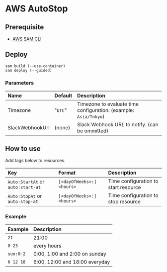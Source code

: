# AWS AutoStop

## Prerequisite

- [AWS SAM CLI](https://docs.aws.amazon.com/ja_jp/serverless-application-model/latest/developerguide/install-sam-cli.html)

## Deploy

```shell
sam build (--use-container)
sam deploy (--guided)
```

### Parameters

|Name|Default|Description|
|:--|:--|:--|
|Timezone|"`UTC`"|Timezone to evaluate time configuration. (example: `Asia/Tokyo`)|
|SlackWebhookUrl|(none)|Slack Webhook URL to notify. (can be ommitted)|

## How to use

Add tags below to resources.

|Key|Format|Description|
|:--|:--|:--|
|`Auto:StartAt` or `auto:start-at`|`[<dayOfWeeks>:]<hours>`|Time configuration to start resource|
|`Auto:StopAt` or `auto:stop-at`|`[<dayOfWeeks>:]<hours>`|Time configuration to stop resource|

### Example

|Example|Description|
|:--|:--|
|`21`|21:00|
|`0-23`|every hours|
|`sun:0-2`|0:00, 1:00 and 2:00 on sunday|
|`6 12 18`|6:00, 12:00 and 18:00 everyday|
